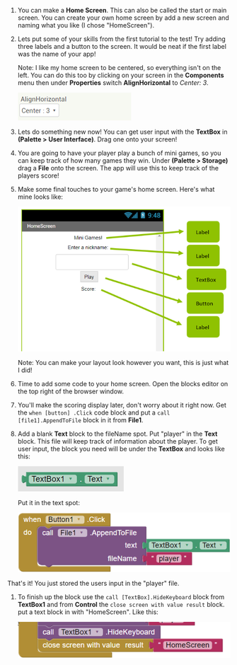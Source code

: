 1. You can make a **Home Screen**. This can also be called the start or main screen. You can create your own home screen by add a new screen and naming what you like \(I chose "HomeScreen"\).

2. Lets put some of your skills from the first tutorial to the test! Try adding three labels and a button to the screen. It would be neat if the first label was the name of your app!

   Note: I like my home screen to be centered, so everything isn't on the left. You can do this too by clicking on your screen in the **Components** menu then under **Properties** switch **AlignHorizontal** to _Center: 3_.

   ![](/assets/center.PNG)

3. Lets do something new now! You can get user input with the  **TextBox** in **\(Palette &gt; User Interface\)**. Drag one onto your screen!

4. You are going to have your player play a bunch of mini games, so you can keep track of how many games they win. Under **\(Palette &gt; Storage\)** drag a **File** onto the screen. The app will use this to keep track of the players score!

5. Make some final touches to your game's home screen. Here's what mine looks like:

   ![](/assets/homescreen.png)

   Note: You can make your layout look however you want, this is just what I did!

6. Time to add some code to your home screen. Open the blocks editor on the top right of the browser window.

7. You'll make the scoring display later, don't worry about it right now. Get the `when [button] .Click` code block and put a `call [file1].AppendToFile` block in it from **File1**.

8. Add a blank **Text** block to the fileName spot. Put "player" in the **Text** block. This file will keep track of information about the player. To get user input, the block you need will be under the **TextBox** and looks like this:

   ![](/assets/text.png)

   Put it in the text spot:

   ![](/assets/button1click.png)

That's it! You just stored the users input in the "player" file.

1. To finish up the block use the `call [TextBox].HideKeyboard` block from **TextBox1** and from **Control** the `close screen with value result` block. put a text block in with "HomeScreen". Like this:

   ![](/assets/finishedhomescreen.png)



